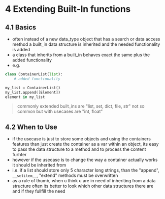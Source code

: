 # 4 Extending Built-In functions
## 4.1 Basics
- often instead of a new data_type object that has a search or data access method a built_in data structure is inherited and the needed functionality is added
- a class that inherits from a built_in behaves exact the same plus the added functionality
- e.g.
````python
class ContainerList(list):
    # added functionality

my_list = ContainerList()
my_list.append([Element])
element in my_list
````
> commonly extended built_ins are "list, set, dict, file, str" not so common but with usecases are "int, float"

## 4.2 When to Use
- if the usecase is just to store some objects and using the containers features than just create the container as a var within an object, its easy to pass the data structure to a method and to process the content furhter
- however if the usecase is to change the way a container actually works it should be inherited from
- i.e. if a list should store only 5 character long strings, than the "append", ``__setitem__``, "extend" methods must be overwritten
- as a rule of thumb, when u think u are in need of inheriting from a data structure often its better to look which other data structures there are and if they fullfill the need